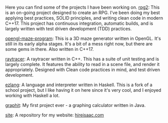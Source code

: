 
Here you can find some of the projects I have been working on.
[rpg2](https://github.com/isaac-castillo/rpg2): This is an on-going project designed to create an RPG. I've been doing my best applying best practices, SOLID principles, and writing clean code in modern C++17. This project has continuous integration, automatic builds, and is largely written with test driven development (TDD) practices.

[opengl-maze-program](https://github.com/isaac-castillo/opengl-maze-program): This is a 3D maze generator written in OpenGL. It's still in its early alpha stages. It's a bit of a mess right now, but there are some gems in there. Also written in C++17.  

[raytracer](https://github.com/isaac-castillo/raytracer): A raytracer written in C++. This has a suite of unit testing and is largely complete. It features the ability to read in a scene file, and render it appropriately. Designed with Clean code practices in mind, and test driven development.

[ezlang](https://github.com/isaac-castillo/ezlang): A language and interpreter written in Haskell. This is a fork of a school project, but I like having it on here since it's very cool, and I enjoyed working with Haskell a lot. 

[graphit](https://github.com/isaac-castillo/graphit): My first project ever - a graphing calculator written in Java.  

[site](https://github.com/isaac-castillo/site): A repository for my website: [hireisaac.com](https://hireisaac.com)

